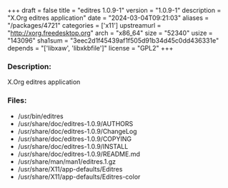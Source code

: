 +++
draft = false
title = "editres 1.0.9-1"
version = "1.0.9-1"
description = "X.Org editres application"
date = "2024-03-04T09:21:03"
aliases = "/packages/4721"
categories = ['x11']
upstreamurl = "http://xorg.freedesktop.org"
arch = "x86_64"
size = "52340"
usize = "143096"
sha1sum = "3eec2d1f45439af1f505d91b34d45c0dd436331e"
depends = "['libxaw', 'libxkbfile']"
license = "GPL2"
+++
### Description: 
X.Org editres application

### Files: 
* /usr/bin/editres
* /usr/share/doc/editres-1.0.9/AUTHORS
* /usr/share/doc/editres-1.0.9/ChangeLog
* /usr/share/doc/editres-1.0.9/COPYING
* /usr/share/doc/editres-1.0.9/INSTALL
* /usr/share/doc/editres-1.0.9/README.md
* /usr/share/man/man1/editres.1.gz
* /usr/share/X11/app-defaults/Editres
* /usr/share/X11/app-defaults/Editres-color
